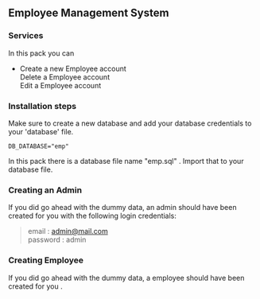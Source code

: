 ## Employee Management System

### Services 

In this pack you can

- Create a new Employee account<br>
Delete a Employee account <br>
Edit a Employee account


### Installation steps 
Make sure to create a new database and add your database credentials to your 'database' file.

`DB_DATABASE="emp"`

In this pack there is a database file name "emp.sql" . Import that to your database file.

### Creating an Admin 

If you did go ahead with the dummy data, an admin should have been created for you with the following login credentials:

> email : admin@mail.com <br>
password : admin

### Creating Employee

If you did go ahead with the dummy data, a employee should have been created for you .
